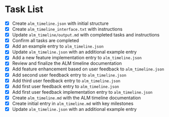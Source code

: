 # Task List

- [x] Create `alm_timeline.json` with initial structure
- [x] Create `alm_timeline_interface.txt` with instructions
- [x] Update `alm_timeline/output.md` with completed tasks and instructions
- [x] Confirm all tasks are completed
- [x] Add an example entry to `alm_timeline.json`
- [x] Update `alm_timeline.json` with an additional example entry
- [x] Add a new feature implementation entry to `alm_timeline.json`
- [x] Review and finalize the ALM timeline documentation
- [x] Add feature enhancement based on user feedback to `alm_timeline.json`
- [x] Add second user feedback entry to `alm_timeline.json`
- [x] Add third user feedback entry to `alm_timeline.json`
- [x] Add first user feedback entry to `alm_timeline.json`
- [x] Add first user feedback implementation entry to `alm_timeline.json`
- [x] Create `alm_timeline.md` with the ALM timeline documentation
- [x] Create initial entry in `alm_timeline.md` with key milestones
- [x] Update `alm_timeline.json` with an additional example entry
